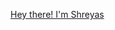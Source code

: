 [Hey there! I'm Shreyas]("../blob/master/intro1.gif)
<!--
### Hey! 👋
#### I'm an Electrical Engineer exploring software as a hobby

- 🔭 I’m currently working on open source contributions both software and hardware
- 🌱 I’m learning Android and Kotlin
- 💕 I'm interested in simulations of the real world, nature and otherwise
- 📫 How to reach me: Drop a DM at instagram.com/shys.d or email!
- ⚡ Fun fact: My Electrical peeps say that I joined the dark side by working on software 👀
-->
